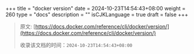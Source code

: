 +++
title = "docker version"
date = 2024-10-23T14:54:43+08:00
weight = 260
type = "docs"
description = ""
isCJKLanguage = true
draft = false
+++

> 原文: [https://docs.docker.com/reference/cli/docker/version/](https://docs.docker.com/reference/cli/docker/version/)
>
> 收录该文档的时间：`2024-10-23T14:54:43+08:00`
